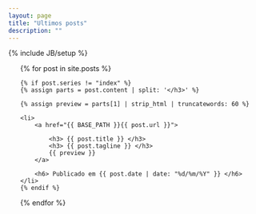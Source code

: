 ```yaml
---
layout: page
title: "Ultimos posts"
description: ""
---
```

{% include JB/setup %}

<ul class="index-page">
{% for post in site.posts  %}

    {% if post.series != "index" %}
	{% assign parts = post.content | split: '</h3>' %}

	{% assign preview = parts[1] | strip_html | truncatewords: 60 %}

	<li>
		<a href="{{ BASE_PATH }}{{ post.url }}"> 
		
			<h3> {{ post.title }} </h3>
			<h3> {{ post.tagline }} </h3>
			{{ preview }}
		</a>

		<h6> Publicado em {{ post.date | date: "%d/%m/%Y" }} </h6>
	</li>
    {% endif %}

{% endfor %}

</ul>